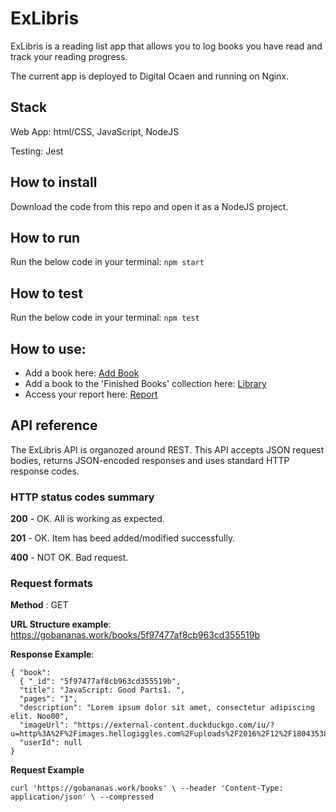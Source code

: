 # ExLibris

ExLibris is a reading list app that allows you to log books you have read and track your reading progress.

The current app is deployed to Digital Ocaen and running on Nginx.

## Stack

Web App: html/CSS, JavaScript, NodeJS

Testing: Jest

## How to install

Download the code from this repo and open it as a NodeJS project.

## How to run

Run the below code in your terminal:
`npm start`

## How to test

Run the below code in your terminal:
`npm test`

## How to use:

- Add a book here:
  [Add Book](http://localhost:8000/admin/add-book)
- Add a book to the 'Finished Books' collection here:
  [Library](http://localhost:8000/)
- Access your report here:
  [Report](http://localhost:8000/report)

## API reference

The ExLibris API is organozed around REST.
This API accepts JSON request bodies, returns JSON-encoded responses and uses standard HTTP response codes.

### HTTP status codes summary

**200** - OK. All is working as expected.

**201** - OK. Item has beed added/modified successfully.

**400** - NOT OK. Bad request.

### Request formats

**Method** : GET

**URL Structure example**: https://gobananas.work/books/5f97477af8cb963cd355519b

**Response Example**:

```
{ "book":
  { "_id": "5f97477af8cb963cd355519b",
  "title": "JavaScript: Good Parts1. ",
  "pages": "1",
  "description": "Lorem ipsum dolor sit amet, consectetur adipiscing elit. Noo00",
  "imageUrl": "https://external-content.duckduckgo.com/iu/?u=http%3A%2F%2Fimages.hellogiggles.com%2Fuploads%2F2016%2F12%2F18043538%2Fshutterstock_91553819.jpg&f=1&nofb=1",
  "userId": null
}
```

**Request Example**

`curl 'https://gobananas.work/books' \ --header 'Content-Type: application/json' \ --compressed`
